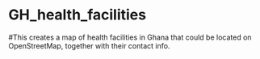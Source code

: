 # GH_health_facilities
#This creates a map of health facilities in Ghana that could be located on OpenStreetMap, together with their contact info.
